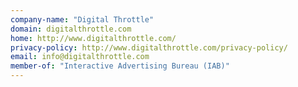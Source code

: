 ```yaml
---
company-name: "Digital Throttle"
domain: digitalthrottle.com
home: http://www.digitalthrottle.com/
privacy-policy: http://www.digitalthrottle.com/privacy-policy/
email: info@digitalthrottle.com
member-of: "Interactive Advertising Bureau (IAB)"
---
```




